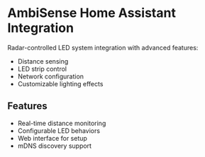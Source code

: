 # AmbiSense Home Assistant Integration

Radar-controlled LED system integration with advanced features:

- Distance sensing
- LED strip control
- Network configuration
- Customizable lighting effects

## Features

- Real-time distance monitoring
- Configurable LED behaviors
- Web interface for setup
- mDNS discovery support
